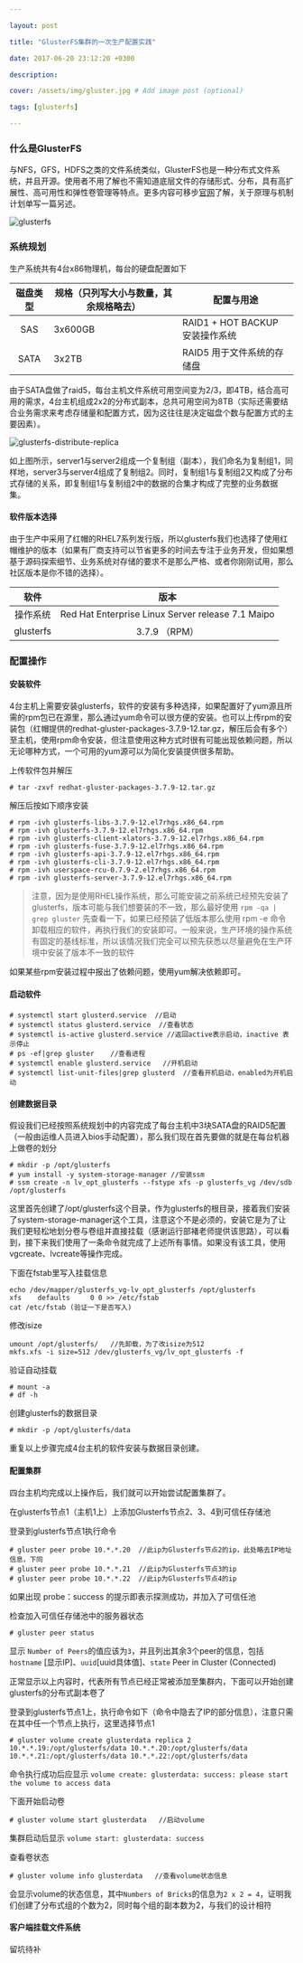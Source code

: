 ```yaml
---

layout: post

title: "GlusterFS集群的一次生产配置实践"

date: 2017-06-20 23:12:20 +0300

description:  

cover: /assets/img/gluster.jpg # Add image post (optional)

tags: [glusterfs]

---
```




### 什么是GlusterFS

与NFS，GFS，HDFS之类的文件系统类似，GlusterFS也是一种分布式文件系统，并且开源。使用者不用了解也不需知道底层文件的存储形式、分布，具有高扩展性、高可用性和弹性卷管理等特点<!-- more -->。更多内容可移步[官网](https://www.gluster.org)了解，关于原理与机制计划单写一篇另述。

![glusterfs]({{site.baseurl}}/assets/img/glusterfs.jpg)

### 系统规划

生产系统共有4台x86物理机，每台的硬盘配置如下

| 磁盘类型 | 规格（只列写大小与数量，其余规格略去） | 配置与用途                      |
| :------: | -------------------------------------- | ------------------------------- |
|   SAS    | 3x600GB                                | RAID1 + HOT BACKUP 安装操作系统 |
|   SATA   | 3x2TB                                  | RAID5 用于文件系统的存储盘      |

由于SATA盘做了raid5，每台主机文件系统可用空间变为2/3，即4TB，结合高可用的需求，4台主机组成2x2的分布式副本，总共可用空间为8TB（实际还需要结合业务需求来考虑存储量和配置方式，因为这往往是决定磁盘个数与配置方式的主要因素）。

![glusterfs-distribute-replica]({{site.baseurl}}/assets/img/glusterfs-distribute-replica.jpg )

如上图所示，server1与server2组成一个复制组（副本），我们命名为复制组1，同样地，server3与server4组成了复制组2。同时，复制组1与复制组2又构成了分布式存储的关系，即复制组1与复制组2中的数据的合集才构成了完整的业务数据集。

#### 软件版本选择

由于生产中采用了红帽的RHEL7系列发行版，所以glusterfs我们也选择了使用红帽维护的版本（如果有厂商支持可以节省更多的时间去专注于业务开发，但如果想基于源码探索细节、业务系统对存储的要求不是那么严格、或者你刚刚试用，那么社区版本是你不错的选择）。

|   软件    |                       版本                        |
| :-------: | :-----------------------------------------------: |
| 操作系统  | Red Hat Enterprise Linux Server release 7.1 Maipo |
| glusterfs |                   3.7.9 （RPM）                   |

### 配置操作

#### 安装软件

4台主机上需要安装glusterfs，软件的安装有多种选择，如果配置好了yum源且所需的rpm包已在源里，那么通过yum命令可以很方便的安装。也可以上传rpm的安装包（红帽提供的redhat-gluster-packages-3.7.9-12.tar.gz，解压后会有多个）至主机，使用rpm命令安装，但注意使用这种方式时很有可能出现依赖问题，所以无论哪种方式，一个可用的yum源可以为简化安装提供很多帮助。

上传软件包并解压

```shell
# tar -zxvf redhat-gluster-packages-3.7.9-12.tar.gz 
```

解压后按如下顺序安装

```shell
# rpm -ivh glusterfs-libs-3.7.9-12.el7rhgs.x86_64.rpm
# rpm -ivh glusterfs-3.7.9-12.el7rhgs.x86_64.rpm
# rpm -ivh glusterfs-client-xlators-3.7.9-12.el7rhgs.x86_64.rpm
# rpm -ivh glusterfs-fuse-3.7.9-12.el7rhgs.x86_64.rpm
# rpm -ivh glusterfs-api-3.7.9-12.el7rhgs.x86_64.rpm 
# rpm -ivh glusterfs-cli-3.7.9-12.el7rhgs.x86_64.rpm
# rpm -ivh userspace-rcu-0.7.9-2.el7rhgs.x86_64.rpm 
# rpm -ivh glusterfs-server-3.7.9-12.el7rhgs.x86_64.rpm
```

> 注意，因为是使用RHEL操作系统，那么可能安装之前系统已经预先安装了glusterfs，版本可能与我们想要装的不一致，那么最好使用 `rpm -qa | grep gluster` 先查看一下，如果已经预装了低版本那么使用 rpm -e 命令卸载相应的软件，再执行我们的安装即可。一般来说，生产环境的操作系统有固定的基线标准，所以该情况我们完全可以预先获悉以尽量避免在生产环境中安装了版本不一致的软件

如果某些rpm安装过程中报出了依赖问题，使用yum解决依赖即可。

#### 启动软件

```shell
# systemctl start glusterd.service  //启动
# systemctl status glusterd.service  //查看状态
# systemctl is-active glusterd.service //返回active表示启动，inactive 表示停止
# ps -ef|grep gluster    //查看进程
# systemctl enable glusterd.service   //开机启动
# systemctl list-unit-files|grep glusterd  //查看开机启动，enabled为开机启动
```

#### 创建数据目录

假设我们已经按照系统规划中的内容完成了每台主机中3块SATA盘的RAID5配置（一般由运维人员进入bios手动配置），那么我们现在首先要做的就是在每台机器上做卷的划分

```shell
# mkdir -p /opt/glusterfs
# yum install -y system-storage-manager //安装ssm
# ssm create -n lv_opt_glusterfs --fstype xfs -p glusterfs_vg /dev/sdb /opt/glusterfs
```

这里首先创建了/opt/glusterfs这个目录，作为glusterfs的根目录，接着我们安装了system-storage-manager这个工具，注意这个不是必须的，安装它是为了让我们更轻松地划分卷与卷组并直接挂载（感谢运行部褚老师提供该思路），可以看到，接下来我们使用了一条命令就完成了上述所有事情。如果没有该工具，使用vgcreate、lvcreate等操作完成。

下面在fstab里写入挂载信息

```shell
echo /dev/mapper/glusterfs_vg-lv_opt_glusterfs /opt/glusterfs          xfs    defaults     0 0 >> /etc/fstab
cat /etc/fstab (验证一下是否写入)
```

修改isize

```shell
umount /opt/glusterfs/   //先卸载，为了改isize为512
mkfs.xfs -i size=512 /dev/glusterfs_vg/lv_opt_glusterfs -f
```

验证自动挂载

```shell
# mount -a
# df -h
```

创建glusterfs的数据目录

```shell
# mkdir -p /opt/glusterfs/data
```

重复以上步骤完成4台主机的软件安装与数据目录创建。

#### 配置集群

四台主机均完成以上操作后，我们就可以开始尝试配置集群了。

 在glusterfs节点1（主机1上）上添加Glusterfs节点2、3、4到可信任存储池

登录到glusterfs节点1执行命令

```
# gluster peer probe 10.*.*.20  //此ip为Glusterfs节点2的ip，此处略去IP地址信息，下同
# gluster peer probe 10.*.*.21  //此ip为Glusterfs节点3的ip
# gluster peer probe 10.*.*.22  //此ip为Glusterfs节点4的ip

```

如果出现 probe：success 的提示即表示探测成功，并加入了可信任池

检查加入可信任存储池中的服务器状态 

```shell
# gluster peer status
```

显示 `Number of Peers`的值应该为`3`，并且列出其余3个peer的信息，包括`hostname` [显示IP]、`uuid`[uuid具体值]、`state` Peer in Cluster (Connected)

正常显示以上内容时，代表所有节点已经正常被添加至集群内，下面可以开始创建glusterfs的分布式副本卷了

登录到glusterfs节点1上，执行命令如下（命令中隐去了IP的部分信息），注意只需在其中任一个节点上执行，这里选择节点1

```shell
# gluster volume create glusterdata replica 2 10.*.*.19:/opt/glusterfs/data 10.*.*.20:/opt/glusterfs/data 10.*.*.21:/opt/glusterfs/data 10.*.*.22:/opt/glusterfs/data
```

命令执行成功后应显示 `volume create: glusterdata: success: please start the volume to access data`

下面开始启动卷

```shell
# gluster volume start glusterdata   //启动volume
```

集群启动后显示 `volume start: glusterdata: success`

查看卷状态

```
# gluster volume info glusterdata   //查看volume状态信息
```

会显示volume的状态信息，其中`Numbers of Bricks`的信息为`2 x 2 = 4`，证明我们创建了分布式组的个数为2，同时每个组的副本数为2，与我们的设计相符

#### 客户端挂载文件系统

留坑待补
